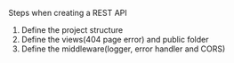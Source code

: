  Steps when creating a REST API
 1. Define the project structure 
 2. Define the views(404 page error) and public folder
 3. Define the middleware(logger, error handler and CORS)
